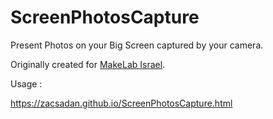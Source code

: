 # ScreenPhotosCapture
Present Photos on your Big Screen captured by your camera.

Originally created for <a href="https://www.makelab.org.il/">MakeLab Israel</a>.

<bold>Usage : </bold>

<a href="https://zacsadan.github.io/ScreenPhotosCapture.html">https://zacsadan.github.io/ScreenPhotosCapture.html</a>

